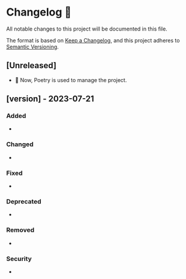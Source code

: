 # Changelog 📝

All notable changes to this project will be documented in this file.

The format is based on [Keep a Changelog](https://keepachangelog.com/en/1.0.0/), and this project adheres to [Semantic Versioning](https://semver.org/spec/v2.0.0.html).

## [Unreleased]

* 🐍 Now, Poetry is used to manage the project.

## [version] - 2023-07-21

### Added

* 

### Changed

* 

### Fixed

* 

### Deprecated

* 

### Removed

* 

### Security

* 